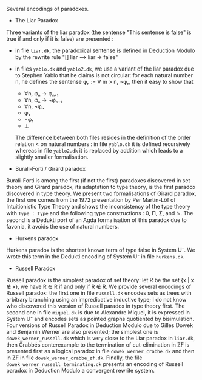 Several encodings of paradoxes.

- The Liar Paradox

Three variants of the liar paradox (the sentense "This sentense is
false" is true if and only if it is false) are presented :

  + in file `liar.dk`, the paradoxical sentense is defined in Deduction
    Modulo by the rewrite rule "[] liar --> liar -> false"

  + in files `yablo.dk` and `yablo2.dk`, we use a variant of the liar
    paradox due to Stephen Yablo that he claims is not circular: for
    each natural number n, he defines the sentense φₙ := ∀ m > n, ¬φₘ
    then it easy to show that
    * ∀n, φₙ → φₙ₊₁
    * ∀n, φₙ → ¬φₙ₊₁
    * ∀n, ¬φₙ
    * φ₁
    * ¬φ₁
    * ⊥

    The difference between both files resides in the definition of the
    order relation < on natural numbers : in file `yablo.dk` it is
    defined recursively whereas in file `yablo2.dk` it is replaced by
    addition which leads to a slightly smaller formalisation.

- Burali-Forti / Girard paradox

Burali-Forti is among the first (if not the first) paradoxes
discovered in set theory and Girard paradox, its adaptation to type
theory, is the first paradox discovered in type theory. We present two
formalisations of Girard paradox, the first one comes from the 1972
presentation by Per Martin-Löf of Intuitionistic Type Theory and shows
the inconsistency of the type theory with `Type : Type` and the
following type constructions : 0, Π, Σ, and ℕ. The second is a Dedukti
port of an Agda formalisation of this paradox due to favonia, it
avoids the use of natural numbers.

- Hurkens paradox

Hurkens paradox is the shortest known term of type false in System
U⁻. We wrote this term in the Dedukti encoding of System U⁻ in file
`hurkens.dk`.

- Russell Paradox

Russell paradox is the simplest paradox of set theory: let R be the
set {x | x ∉ x}, we have R ∈ R if and only if R ∉ R.  We provide
several encodings of Russell paradox: the first one in file
`russell.dk` encodes sets as trees with arbitrary branching using an
impredicative inductive type; I do not know who discovered this
version of Russell paradox in type theory first. The second one in
file `miquel.dk` is due to Alexandre Miquel, it is expressed in System
U⁻ and encodes sets as pointed graphs quotiented by bisimulation.
Four versions of Russell Paradox in Deduction Modulo due to Gilles
Dowek and Benjamin Werner are also presented; the simplest one is
`dowek_werner_russell.dk` which is very close to the Liar paradox in
`liar.dk`, then Crabbés conterexample to the termination of
cut-elimination in ZF is presented first as a logical paradox in file
`dowek_werner_crabbe.dk` and then in ZF in file
`dowek_werner_crabbe_zf.dk`. Finally, the file
`dowek_werner_russell_terminating.dk` presents an encoding of Russell
paradox in Deduction Modulo a convergent rewrite system.
